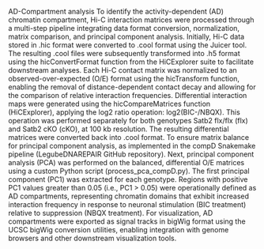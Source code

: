 AD-Compartment analysis
To identify the activity-dependent (AD) chromatin compartment, Hi-C interaction matrices were processed through a multi-step pipeline integrating data format conversion, normalization, matrix comparison, and principal component analysis. Initially, Hi-C data stored in .hic format were converted to .cool format using the Juicer tool. 
The resulting .cool files were subsequently transformed into .h5 format using the hicConvertFormat function from the HiCExplorer suite to facilitate downstream analyses. 
Each Hi-C contact matrix was normalized to an observed-over-expected (O/E) format using the hicTransform function, enabling the removal of distance-dependent contact decay and allowing for the comparison of relative interaction frequencies. 
Differential interaction maps were generated using the hicCompareMatrices function (HiCExplorer), applying the log2 ratio operation: log⁡2(BIC-/NBQX). 
This operation was performed separately for both genotypes Satb2 flx/flx (flx) and Satb2 cKO (cKO), at 100 kb resolution.
The resulting differential matrices were converted back into .cool format. To ensure matrix balance for principal component analysis, as implemented in the compD Snakemake pipeline (LegubeDNAREPAIR GitHub repository). 
Next, principal component analysis (PCA) was performed on the balanced, differential O/E matrices using a custom Python script (process_pca_compD.py). 
The first principal component (PC1) was extracted for each genotype. Regions with positive PC1 values greater than 0.05 (i.e., PC1 > 0.05) were operationally defined as AD compartments, representing chromatin domains that exhibit increased interaction frequency in response to neuronal stimulation (BIC treatment) relative to suppression (NBQX treatment). 
For visualization, AD compartments were exported as signal tracks in bigWig format using the UCSC bigWig conversion utilities, enabling integration with genome browsers and other downstream visualization tools.
